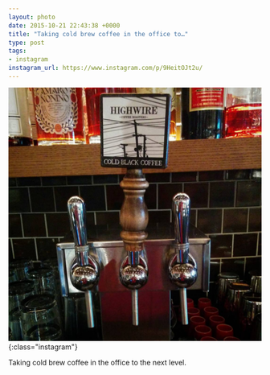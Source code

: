 ```yaml
---
layout: photo
date: 2015-10-21 22:43:38 +0000
title: "Taking cold brew coffee in the office to…"
type: post
tags:
- instagram
instagram_url: https://www.instagram.com/p/9HeitOJt2u/
---
```


![Instagram - 9HeitOJt2u](/img/9HeitOJt2u.jpg){:class="instagram"}

Taking cold brew coffee in the office to the next level.
